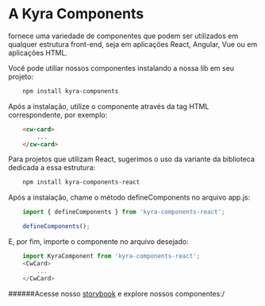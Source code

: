 # A Kyra Components 
fornece uma variedade de componentes que podem ser utilizados em qualquer estrutura front-end, seja em aplicações React, Angular, Vue ou em aplicações HTML.



Você pode utiliar nossos componentes instalando a nossa lib em seu projeto:

```bash
    npm install kyra-components
```


Após a instalação, utilize o componente através da tag HTML correspondente, por exemplo:

```html
    <cw-card>
        ...
    </cw-card>
```

Para projetos que utilizam React, sugerimos o uso da variante da biblioteca dedicada a essa estrutura:
```bash
    npm install kyra-components-react
```

Após a instalação, chame o método defineComponents no arquivo app.js:
```js
    import { defineComponents } from 'kyra-components-react';

    defineComponents();
```

E, por fim, importe o componente no arquivo desejado:
```js
    import KyraComponent from 'kyra-components-react';
    <CwCard>
        ...
    </CwCard>
```

######Acesse nosso [storybook](https://6571a24150c8ea87b816c198-lwdutxlwuz.chromatic.com/?path=/story/card--example) e explore nossos componentes:/
